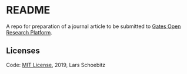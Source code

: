 # README

A repo for preparation of a journal article to be submitted to [Gates Open Research Platform](https://gatesopenresearch.org/).

## Licenses

Code: [MIT License](LICENSE.md), 2019, Lars Schoebitz
